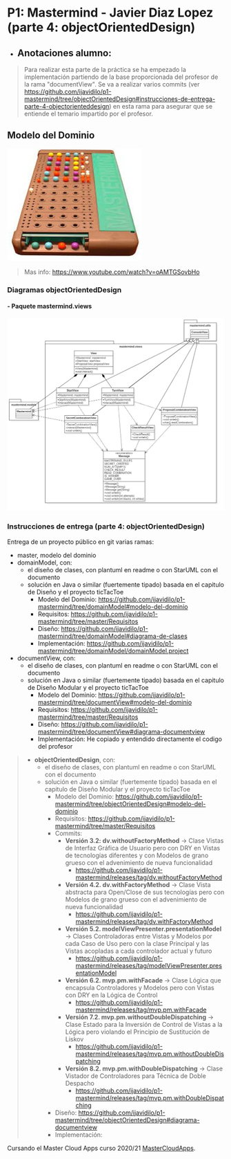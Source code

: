 # P1: Mastermind - Javier Diaz Lopez (parte 4: objectOrientedDesign)

  * ## Anotaciones alumno: 
  > Para realizar esta parte de la práctica se ha empezado la implementación partiendo de la base proporcionada del profesor de la rama "documentView". Se va a realizar varios commits (ver https://github.com/ijavidilo/p1-mastermind/tree/objectOrientedDesign#instrucciones-de-entrega-parte-4-objectorienteddesign) en esta rama para asegurar que se entiende el temario impartido por el profesor.

## Modelo del Dominio
![This is a alt text.](Mastermind.jpg "Mastermind.")
>Mas info: https://www.youtube.com/watch?v=oAMTGSovbHo

### Diagramas objectOrientedDesign
#### - Paquete mastermind.views
![This is a alt text.](documentView_view.jpg "Mastermind document view - Paquete mastermind.views")

### Instrucciones de entrega (parte 4: objectOrientedDesign)

Entrega de un proyecto público en git varias ramas:

* master, modelo del dominio
* domainModel, con:
    * el diseño de clases, con plantuml en readme o con StarUML con el documento  
    * solución en Java o similar (fuertemente tipado) basada en el capitulo de Diseño y el proyecto ticTacToe
        * Modelo del Dominio: https://github.com/ijavidilo/p1-mastermind/tree/domainModel#modelo-del-dominio
        * Requisitos: https://github.com/ijavidilo/p1-mastermind/tree/master/Requisitos
        * Diseño: https://github.com/ijavidilo/p1-mastermind/tree/domainModel#diagrama-de-clases
        * Implementación:  https://github.com/ijavidilo/p1-mastermind/tree/domainModel/domainModel.project
 * documentView, con:
    * el diseño de clases, con plantuml en readme o con StarUML con el documento  
    * solución en Java o similar (fuertemente tipado) basada en el capitulo de Diseño Modular y el proyecto ticTacToe
        * Modelo del Dominio: https://github.com/ijavidilo/p1-mastermind/tree/documentView#modelo-del-dominio
        * Requisitos:  https://github.com/ijavidilo/p1-mastermind/tree/master/Requisitos
        * Diseño: https://github.com/ijavidilo/p1-mastermind/tree/documentView#diagrama-documentview
        * Implementación: He copiado y entendido directamente el codigo del profesor
> * **objectOrientedDesign**, con:
>    * el diseño de clases, con plantuml en readme o con StarUML con el documento  
>    * solución en Java o similar (fuertemente tipado) basada en el capitulo de Diseño Modular y el proyecto ticTacToe
>        * Modelo del Dominio: https://github.com/ijavidilo/p1-mastermind/tree/objectOrientedDesign#modelo-del-dominio
>        * Requisitos:  https://github.com/ijavidilo/p1-mastermind/tree/master/Requisitos
>        * Commits:
>          * **Versión 3.2: dv.withoutFactoryMethod** -> Clase Vistas de Interfaz Gráfica de Usuario pero con DRY en Vistas de tecnologías diferentes y con Modelos de grano grueso con el advenimiento de nueva funcionalidad
>              *  https://github.com/ijavidilo/p1-mastermind/releases/tag/dv.withoutFactoryMethod
>          * **Versión 4.2. dv.withFactoryMethod** -> Clase Vista abstracta para Open/Close de sus tecnologías pero con Modelos de grano grueso con el advenimiento de nueva funcionalidad
>              *  https://github.com/ijavidilo/p1-mastermind/releases/tag/dv.withFactoryMethod
>          * **Versión 5.2. modelViewPresenter.presentationModel** -> Clases Controladoras entre Vistas y Modelos por cada Caso de Uso pero con la clase Principal y las Vistas acopladas a cada controlador actual y futuro
>              *  https://github.com/ijavidilo/p1-mastermind/releases/tag/modelViewPresenter.presentationModel
>          * **Versión 6.2. mvp.pm.withFacade** -> Clase Lógica que encapsula Controladores y Modelos pero con Vistas con DRY en la Lógica de Control
>              *  https://github.com/ijavidilo/p1-mastermind/releases/tag/mvp.pm.withFacade
>          * **Versión 7.2. mvp.pm.withoutDoubleDispatching** -> Clase Estado para la Inversión de Control de Vistas a la Lógica pero violando el Principio de Sustitución de Liskov
>              *  https://github.com/ijavidilo/p1-mastermind/releases/tag/mvp.pm.withoutDoubleDispatching
>          * **Versión 8.2. mvp.pm.withDoubleDispatching** -> Clase Vistador de Controladores para Técnica de Doble Despacho
>              *  https://github.com/ijavidilo/p1-mastermind/releases/tag/mvp.pm.withDoubleDispatching
>        * Diseño: https://github.com/ijavidilo/p1-mastermind/tree/objectOrientedDesign#diagrama-documentview
>        * Implementación:

Cursando el Master Cloud Apps curso 2020/21 [MasterCloudApps](https://www.codeurjc.es/mastercloudapps/).